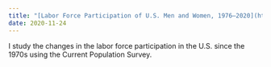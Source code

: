 ```yaml
---
title: "[Labor Force Participation of U.S. Men and Women, 1976–2020](https://rpubs.com/elenas70/labor_force_participation_US_history)"
date: 2020-11-24
---
```


I study the changes in the labor force participation in the U.S. since the 1970s using the Current Population Survey. 
